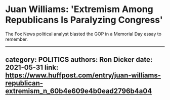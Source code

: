 # Juan Williams: 'Extremism Among Republicans Is Paralyzing Congress'

The Fox News political analyst blasted the GOP in a Memorial Day essay to remember.

---
category: POLITICS
authors: Ron Dicker
date: 2021-05-31
link: https://www.huffpost.com/entry/juan-williams-republican-extremism_n_60b4e609e4b0ead2796b4a04
---
